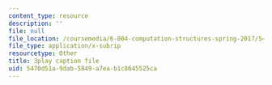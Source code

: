 ```yaml
---
content_type: resource
description: ''
file: null
file_location: /coursemedia/6-004-computation-structures-spring-2017/5470d51a9dab5849a7eab1c8645525ca_-OduZBd1aHw.vtt
file_type: application/x-subrip
resourcetype: Other
title: 3play caption file
uid: 5470d51a-9dab-5849-a7ea-b1c8645525ca
---
```

